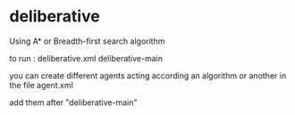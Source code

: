 # deliberative

Using A* or Breadth-first search algorithm

to run : deliberative.xml deliberative-main

you can create different agents acting according an algorithm or another in the file agent.xml

add them after "deliberative-main"
